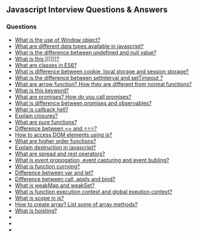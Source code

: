 ## Javascript Interview Questions & Answers

### Questions


- [What is the use of Window object?](#)
- [What are different data types available in javascript?](#)
- [What is the difference between undefined and null value?](#)
- [What is this [[[]]]?](#)
- [What are classes in ES6?](#)
- [What is difference between cookie, local storage and session storage?](#)
- [What is the difference between setInterval and setTimeout ?](#)
- [What are arrow function? How they are different from normal functions?](#)
- [What is this keyword?](#)
- [What are promises? How do you call promises?](#)
- [What is difference between promises and observables?](#)
- [What is callback hell?](#)
- [Explain closures?](#)
- [What are pure functions?](#)
- [Difference between == and ===?](#)
- [How to access DOM elements using js?](#)
- [What are higher order functions?](#)
- [Explain destruction in javascript?](#)
- [What are spread and rest operators?](#)
- [What is event propogation, event capturing and event bubling?](#)
- [What is function currying?](#)
- [Difference between var and let?](#)
- [Difference between call, apply and bind?](#)
- [What is weakMap and weakSet?](#)
- [What is function execution context and global exeution context?](#)
- [What is scope in js?](#)
- [How to create array? List some of array methods?](#)
- [What is hoisting?](#)
- [](#)
- [](#)
- [](#)